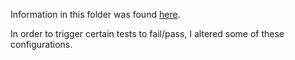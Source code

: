 Information in this folder was found [here](https://github.com/batfish/batfish/tree/master/networks).


In order to trigger certain tests to fail/pass, I altered some of these configurations.